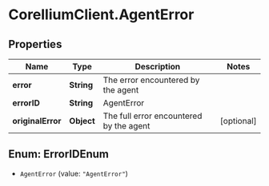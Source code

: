 # CorelliumClient.AgentError

## Properties

Name | Type | Description | Notes
------------ | ------------- | ------------- | -------------
**error** | **String** | The error encountered by the agent | 
**errorID** | **String** | AgentError | 
**originalError** | **Object** | The full error encountered by the agent | [optional] 



## Enum: ErrorIDEnum


* `AgentError` (value: `"AgentError"`)




